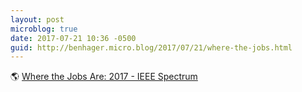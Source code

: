 ```yaml
---
layout: post
microblog: true
date: 2017-07-21 10:36 -0500
guid: http://benhager.micro.blog/2017/07/21/where-the-jobs.html
---
```

🌎 [Where the Jobs Are: 2017 - IEEE Spectrum](http://spectrum.ieee.org/at-work/tech-careers/where-the-jobs-are-2017)

